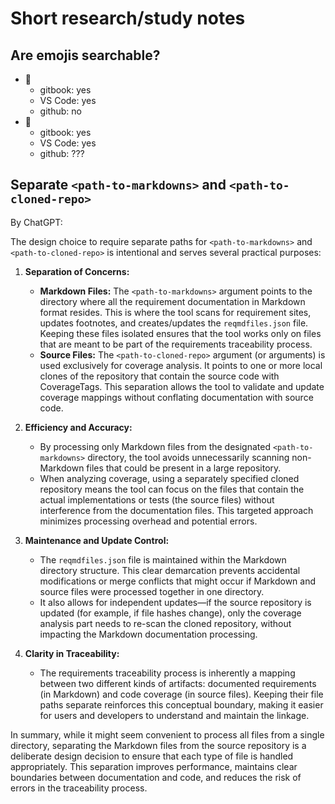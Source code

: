 # Short research/study notes

## Are emojis searchable?

- 📌
  - gitbook: yes
  - VS Code: yes
  - github: no
- 🎯
  - gitbook: yes
  - VS Code: yes
  - github: ???

## Separate `<path-to-markdowns>` and `<path-to-cloned-repo>`

By ChatGPT:

The design choice to require separate paths for `<path-to-markdowns>` and `<path-to-cloned-repo>` is intentional and serves several practical purposes:

1. **Separation of Concerns:**  
   - **Markdown Files:** The `<path-to-markdowns>` argument points to the directory where all the requirement documentation in Markdown format resides. This is where the tool scans for requirement sites, updates footnotes, and creates/updates the `reqmdfiles.json` file. Keeping these files isolated ensures that the tool works only on files that are meant to be part of the requirements traceability process.
   - **Source Files:** The `<path-to-cloned-repo>` argument (or arguments) is used exclusively for coverage analysis. It points to one or more local clones of the repository that contain the source code with CoverageTags. This separation allows the tool to validate and update coverage mappings without conflating documentation with source code.

2. **Efficiency and Accuracy:**  
   - By processing only Markdown files from the designated `<path-to-markdowns>` directory, the tool avoids unnecessarily scanning non-Markdown files that could be present in a large repository.  
   - When analyzing coverage, using a separately specified cloned repository means the tool can focus on the files that contain the actual implementations or tests (the source files) without interference from the documentation files. This targeted approach minimizes processing overhead and potential errors.

3. **Maintenance and Update Control:**  
   - The `reqmdfiles.json` file is maintained within the Markdown directory structure. This clear demarcation prevents accidental modifications or merge conflicts that might occur if Markdown and source files were processed together in one directory.
   - It also allows for independent updates—if the source repository is updated (for example, if file hashes change), only the coverage analysis part needs to re-scan the cloned repository, without impacting the Markdown documentation processing.

4. **Clarity in Traceability:**  
   - The requirements traceability process is inherently a mapping between two different kinds of artifacts: documented requirements (in Markdown) and code coverage (in source files). Keeping their file paths separate reinforces this conceptual boundary, making it easier for users and developers to understand and maintain the linkage.

In summary, while it might seem convenient to process all files from a single directory, separating the Markdown files from the source repository is a deliberate design decision to ensure that each type of file is handled appropriately. This separation improves performance, maintains clear boundaries between documentation and code, and reduces the risk of errors in the traceability process.
